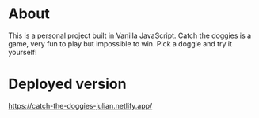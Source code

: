 # About
This is a personal project built in Vanilla JavaScript. Catch the doggies is a game, very fun to play but impossible to win. Pick a doggie and try it yourself!

# Deployed version
https://catch-the-doggies-julian.netlify.app/
